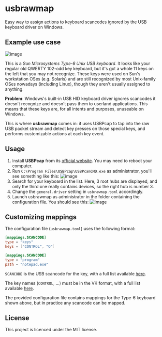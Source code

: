 # usbrawmap
Easy way to assign actions to keyboard scancodes ignored by the USB keyboard driver on Windows.

## Example use case
![image](https://user-images.githubusercontent.com/4533568/171446111-476ad724-79f2-4a88-9beb-42dbd45f1818.png)

This is a *Sun Microsystems Type-6 Unix USB keyboard*. It looks like your regular old QWERTY 102-odd key keyboard, but it's got a whole 11 keys on the left that 
you may not recognize. These keys were used on Sun's workstation OSes (e.g. Solaris) and are still recognized by most Unix-family OSes
nowadays (including Linux), though they aren't usually assigned to anything.

**Problem**: Windows's built-in USB HID keyboard driver ignores scancodes it doesn't recognize and doesn't pass them to userland applications. This means that these keys
are, for all intents and purposes, unuseable on Windows.

This is where **usbrawmap** comes in: it uses USBPcap to tap into the raw USB packet stream and detect key presses on those special keys, and performs customizable
actions at each key event.

## Usage
1. Install **USBPcap** from its [official website](https://desowin.org/usbpcap/). You may need to reboot your computer.
2. Run `C:\Program Files\USBPcap\USBPcamCMD.exe` as administrator, you'll see something like this:
  ![image](https://user-images.githubusercontent.com/4533568/171448708-1c444841-91f5-420b-a848-1bf0fcec6208.png)
3. Search for your keyboard in the list. Here, 3 root hubs are displayed, and only the third one really contains devices, so the right hub is number 3.
4. Change the `general.driver` setting in `usbrawmap.toml` accordingly.
5. Launch usbrawmap as administrator in the folder containing the configuration file. You should see this:
   ![image](https://user-images.githubusercontent.com/4533568/171449258-b84c2b82-e51d-4d0d-a77e-fcb6c336962b.png)
   
## Customizing mappings
The configuration file (`usbrawmap.toml`) uses the following format:
```toml
[mappings.SCANCODE]
type = "keys"
keys = ["CONTROL", "O"]

[mappings.SCANCODE]
type = "program"
path = "notepad.exe"
```
`SCANCODE` is the USB scancode for the key, with a full list available [here](https://www.win.tue.nl/~aeb/linux/kbd/scancodes-14.html).

The key names (`CONTROL`, ...) must be in the VK format, with a full list available [here](src/vk.rs#L22).

The provided configuration file contains mappings for the Type-6 keyboard shown above, but in practice any scancode can be mapped.

## License
This project is licenced under the MIT license.
